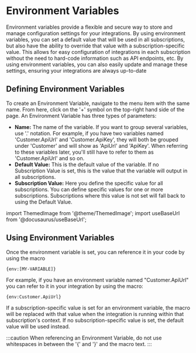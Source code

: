 # Environment Variables

Environment variables provide a flexible and secure way to store and manage configuration settings for your integrations. By using environment variables, you can set a default value that will be used in all subscriptions, but also have the ability to override that value with a subscription-specific value. This allows for easy configuration of integrations in each subscription without the need to hard-code information such as API endpoints, etc. By using environment variables, you can also easily update and manage these settings, ensuring your integrations are always up-to-date

## Defining Environment Variables

To create an Environment Variable, navigate to the menu item with the same name. From here, click on the '+' symbol on the top-right hand side of the page. An Environment Variable has three types of parameters:

- **Name:** The name of the variable. If you want to group several variables, use '.' notation. For example, if you have two variables named 'Customer.ApiUrl' and 'Customer.ApiKey', they will both be grouped under 'Customer' and will show as 'ApiUrl' and 'ApiKey'. When referring to these variables later, you'll still have to refer to them as 'Customer.ApiUrl' and so on.
- **Default Value:** This is the default value of the variable. If no Subscription Value is set, this is the value that the variable will output in all subscriptions.
- **Subscription Value:** Here you define the specific value for all subscriptions. You can define specific values for one or more subscriptions. Subscriptions where this value is not set will fall back to using the Default Value.

import ThemedImage from '@theme/ThemedImage';
import useBaseUrl from '@docusaurus/useBaseUrl';

<div style={{maxWidth: '400px'}}>
  <ThemedImage
    alt="environment variables"
    sources={{
      light: useBaseUrl('/img/docs/envvariables/env-variables-light.webp'),
      dark: useBaseUrl('/img/docs/envvariables/env-variables-dark.webp#dark-only'),
    }}
  />
</div>

## Using Environment Variables

Once the environment variable is set, you can reference it in your code by using the macro
```
{env:[MY-VARIABLE]}
```

For example, if you have an environment variable named "Customer.ApiUrl" you can refer to it in your integration by using the macro:
```
{env:Customer.ApiUrl}
```

If a subscription-specific value is set for an environment variable, the macro will be replaced with that value when the integration is running within that subscription's context. If no subscription-specific value is set, the default value will be used instead.

:::caution
When referencing an Environment Variable, do not use whitespaces in between the '{' and '}' and the macro text.
:::